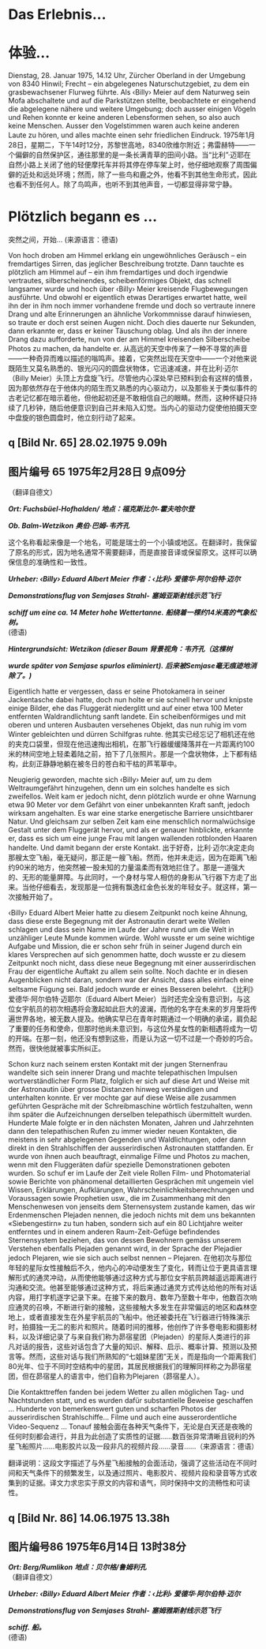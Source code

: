 # Das Erlebnis...
# 体验...

Dienstag, 28. Januar 1975, 14.12 Uhr, Zürcher Oberland in der Umgebung von 8340 Hinwil; Frecht – ein abgelegenes Naturschutzgebiet, zu dem ein grasbewachsener Flurweg führte. Als ‹Billy› Meier auf dem Naturweg sein Mofa abschaltete und auf die Parkstützen stellte, beobachtete er eingehend die abgelegene nähere und weitere Umgebung; doch ausser einigen Vögeln und Rehen konnte er keine anderen Lebensformen sehen, so also auch keine Menschen. Ausser den Vogelstimmen waren auch keine anderen Laute zu hören, und alles machte einen sehr friedlichen Eindruck.
1975年1月28日，星期二，下午14时12分，苏黎世高地，8340欣维尔附近；弗雷赫特——一个偏僻的自然保护区，通往那里的是一条长满青草的田间小路。当“比利”·迈耶在自然小路上关闭了他的轻便摩托车并将其停在停车架上时，他仔细地观察了周围偏僻的近处和远处环境；然而，除了一些鸟和鹿之外，他看不到其他生命形式，因此也看不到任何人。除了鸟鸣声，也听不到其他声音，一切都显得非常宁静。

# Plötzlich begann es ...
突然之间，开始... (来源语言：德语)

Von hoch droben am Himmel erklang ein ungewöhnliches Geräusch – ein fremdartiges Sirren, das jeglicher Beschreibung trotzte. Dann tauchte es plötzlich am Himmel auf – ein ihm fremdartiges und doch irgendwie vertrautes, silberscheinendes, scheibenförmiges Objekt, das schnell langsamer wurde und hoch über ‹Billy› Meier kreisende Flugbewegungen ausführte. Und obwohl er eigentlich etwas Derartiges erwartet hatte, weil ihn der in ihm noch immer vorhandene fremde und doch so vertraute innere Drang und alte Erinnerungen an ähnliche Vorkommnisse darauf hinwiesen, so traute er doch erst seinen Augen nicht. Doch dies dauerte nur Sekunden, dann erkannte er, dass er keiner Täuschung oblag. Und als ihn der innere Drang dazu aufforderte, nun von der am Himmel kreisenden Silberscheibe Photos zu machen, da handelte er.
从高远的天空中传来了一种不寻常的声音——一种奇异而难以描述的嗡鸣声。接着，它突然出现在天空中——一个对他来说既陌生又莫名熟悉的、银光闪闪的圆盘状物体，它迅速减速，并在比利·迈尔（Billy Meier）头顶上方盘旋飞行。尽管他内心深处早已预料到会有这样的情景，因为那依然存在于他体内的陌生而又熟悉的内心驱动力，以及那些关于类似事件的古老记忆都在暗示着他，但他起初还是不敢相信自己的眼睛。然而，这种怀疑只持续了几秒钟，随后他便意识到自己并未陷入幻觉。当内心的驱动力促使他拍摄天空中盘旋的银色圆盘时，他立刻行动了起来。

## q [Bild Nr. 65] 28.02.1975 9.09h
## 图片编号 65 1975年2月28日 9点09分

（翻译自德文）

**_Ort: Fuchsbüel-Hofhalden/_**
**_地点：福克斯比尔-霍夫哈尔登_**

**_Ob. Balm-Wetzikon_**
**_奥伯·巴姆-韦齐孔_**

这个名称看起来像是一个地名，可能是瑞士的一个小镇或地区。在翻译时，我保留了原名的形式，因为地名通常不需要翻译，而是直接音译或保留原文。这样可以确保信息的准确性和一致性。

**_Urheber: ‹Billy› Eduard Albert Meier_**
**_作者：‹比利› 爱德华·阿尔伯特·迈尔_**

**_Demonstrationsflug von Semjases Strahl-_**
**_塞姆亚斯射线示范飞行_**

**_schiff um eine ca. 14 Meter hohe Wettertanne._**
**_船绕着一棵约14米高的气象松树。_**  
(德语)

**_Hintergrundsicht: Wetzikon (dieser Baum_**
**_背景视角：韦齐孔（这棵树_**

**_wurde später von Semjase spurlos eliminiert)._**
**_后来被Semjase毫无痕迹地消除了。)_**

Eigentlich hatte er vergessen, dass er seine Photokamera in seiner Jackentasche dabei hatte, doch nun holte er sie schnell hervor und knipste einige Bilder, ehe das Fluggerät niederglitt und auf einer etwa 100 Meter entfernten Waldrandlichtung sanft landete. Ein scheibenförmiges und mit oberen und unteren Ausbauten versehenes Objekt, das nun ruhig im vom Winter gebleichten und dürren Schilfgras ruhte.
他其实已经忘记了相机还在他的夹克口袋里，但现在他迅速掏出相机，在那飞行器缓缓降落并在一片距离约100米的林间空地上轻柔着陆之前，拍下了几张照片。那是一个盘状物体，上下都有结构，此刻正静静地躺在被冬日的苍白和干枯的芦苇草中。

Neugierig geworden, machte sich ‹Billy› Meier auf, um zu dem Weltraumgefährt hinzugehen, denn um ein solches handelte es sich zweifellos. Weit kam er jedoch nicht, denn plötzlich wurde er ohne Warnung etwa 90 Meter vor dem Gefährt von einer unbekannten Kraft sanft, jedoch wirksam angehalten. Es war eine starke energetische Barriere unsichtbarer Natur. Und gleichsam zur selben Zeit kam eine menschlich normalwüchsige Gestalt unter dem Fluggerät hervor, und als er genauer hinblickte, erkannte er, dass es sich um eine junge Frau mit langen wallenden rotblonden Haaren handelte. Und damit begann der erste Kontakt.
出于好奇，比利·迈尔决定走向那艘太空飞船，毫无疑问，那正是一艘飞船。然而，他并未走远，因为在距离飞船约90米的地方，他突然被一股未知的力量温柔而有效地拦住了。那是一道强大的、无形的能量屏障。与此同时，一个身材与常人相仿的身影从飞行器下方走了出来。当他仔细看去，发现那是一位拥有飘逸红金色长发的年轻女子。就这样，第一次接触开始了。

‹Billy› Eduard Albert Meier hatte zu diesem Zeitpunkt noch keine Ahnung, dass diese erste Begegnung mit der Astronautin derart weite Wellen schlagen und dass sein Name im Laufe der Jahre rund um die Welt in unzähliger Leute Munde kommen würde. Wohl wusste er um seine wichtige Aufgabe und Mission, die er schon sehr früh in seiner Jugend durch ein klares Versprechen auf sich genommen hatte, doch wusste er zu diesem Zeitpunkt noch nicht, dass diese neue Begegnung mit einer ausserirdischen Frau der eigentliche Auftakt zu allem sein sollte. Noch dachte er in diesen Augenblicken nicht daran, sondern war der Ansicht, dass alles einfach eine seltsame Fügung sei. Bald jedoch wurde er eines Besseren belehrt.
《比利》爱德华·阿尔伯特·迈耶尔（Eduard Albert Meier）当时还完全没有意识到，与这位女宇航员的初次相遇将会激起如此巨大的波澜，而他的名字在未来的岁月里将传遍世界各地，被无数人提及。他确实早已在青年时期通过一个明确的承诺，肩负起了重要的任务和使命，但那时他尚未意识到，与这位外星女性的新相遇将成为一切的开端。在那一刻，他还没有想到这些，而是认为这一切不过是一个奇妙的巧合。然而，很快他就被事实所纠正。

Schon kurz nach seinem ersten Kontakt mit der jungen Sternenfrau wandelte sich sein innerer Drang und machte telepathischen Impulsen wortverständlicher Form Platz, folglich er sich auf diese Art und Weise mit der Astronautin über grosse Distanzen hinweg verständigen und unterhalten konnte. Er ver mochte gar auf diese Weise alle zusammen geführten Gespräche mit der Schreibmaschine wörtlich festzuhalten, wenn ihm später die Aufzeichnungen derselben telepathisch übermittelt wurden. Hunderte Male folgte er in den nächsten Monaten, Jahren und Jahrzehnten dann den telepathischen Rufen zu immer wieder neuen Kontakten, die meistens in sehr abgelegenen Gegenden und Waldlichtungen, oder dann direkt in den Strahlschiffen der ausserirdischen Astronauten stattfanden. Er wurde von ihnen auch beauftragt, einmalige Filme und Photos zu machen, wenn mit den Fluggeräten dafür spezielle Demonstrationen geboten wurden. So schuf er im Laufe der Zeit viele Rollen Film- und Photomaterial sowie Berichte von phänomenal detaillierten Gesprächen mit ungemein viel Wissen, Erklärungen, Aufklärungen, Wahrscheinlichkeitsberechnungen und Voraussagen sowie Prophetien usw., die im Zusammenhang mit den Menschenwesen von jenseits dem Sternensystem zustande kamen, das wir Erdenmenschen Plejaden nennen, die jedoch nichts mit dem uns bekannten «Siebengestirn» zu tun haben, sondern sich auf ein 80 Lichtjahre weiter entferntes und in einem anderen Raum-Zeit-Gefüge befindendes Sternensystem beziehen, das von dessen Bewohnern gemäss unserem Verstehen ebenfalls Plejaden genannt wird, in der Sprache der Plejadier jedoch Plejaren, wie sie sich auch selbst nennen – Plejaren.
在他初次与那位年轻的星际女性接触后不久，他内心的冲动便发生了变化，转而让位于更具语言理解形式的通灵冲动，从而使他能够通过这种方式与那位女宇航员跨越遥远距离进行沟通和交流。他甚至能够通过这种方式，将后来通过通灵方式传达给他的所有对话内容，用打字机逐字记录下来。在接下来的数月、数年乃至数十年中，他数百次响应通灵的召唤，不断进行新的接触，这些接触大多发生在非常偏远的地区和森林空地上，或者直接发生在外星宇航员的飞船中。他还被委托在飞行器进行特殊演示时，拍摄独一无二的影片和照片。随着时间的推移，他创作了许多卷电影和摄影材料，以及详细记录了与来自我们称为昴宿星团（Plejaden）的星际人类进行的非凡对话的报告，这些对话包含了大量的知识、解释、启示、概率计算、预测以及预言等。然而，这些对话与我们所熟知的“七姐妹星团”无关，而是指向一个距离我们80光年、位于不同时空结构中的星团，其居民根据我们的理解同样称之为昴宿星团，但在昴宿星人的语言中，他们自称为Plejaren（昴宿星人）。

Die Kontakttreffen fanden bei jedem Wetter zu allen möglichen Tag- und Nachtstunden statt, und es wurden dafür substantielle Beweise geschaffen … Hunderte von bemerkenswert guten und scharfen Photos der ausserirdischen Strahlschiffe… Filme und auch eine ausserordentliche Video-Sequenz … Tonauf
接触会面在各种天气条件下，无论是白天还是夜晚的任何时刻都会进行，并且为此创造了实质性的证据……数百张异常清晰且锐利的外星飞船照片……电影胶片以及一段非凡的视频片段……录音……（来源语言：德语）

翻译说明：这段文字描述了与外星飞船接触的会面活动，强调了这些活动在不同时间和天气条件下的频繁发生，以及通过照片、电影胶片、视频片段和录音等方式收集到的证据。译文力求忠实于原文的内容和语气，同时保持中文的流畅性和可读性。

## q [Bild Nr. 86] 14.06.1975 13.38h
## 图片编号86 1975年6月14日 13时38分

**_Ort: Berg/Rumlikon_**
**_地点：贝尔格/鲁姆利孔_**  
（翻译自德文）

**_Urheber: ‹Billy› Eduard Albert Meier_**
**_作者：‹比利› 爱德华·阿尔伯特·迈尔_**

**_Demonstrationsflug von Semjases Strahl-_**
**_塞姆雅斯射线示范飞行_**

**_schiff._**
**_船。_**  
(德语)

